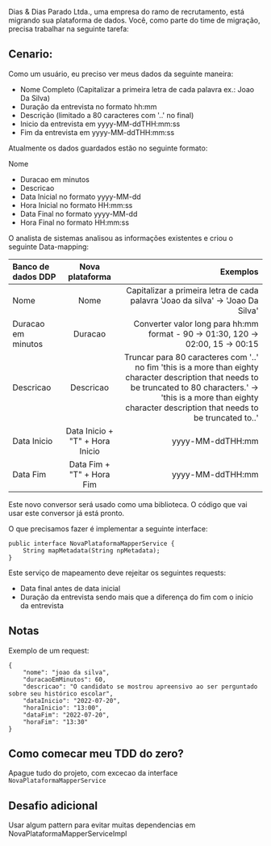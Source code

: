 Dias & Dias Parado Ltda., uma empresa do ramo de recrutamento,  está migrando sua plataforma de dados. Você, como parte do time de migração, precisa trabalhar na seguinte tarefa:

## Cenario:

Como um usuário, eu preciso ver meus dados da seguinte maneira:

* Nome Completo (Capitalizar a primeira letra de cada palavra ex.: Joao Da Silva)
* Duração da entrevista no formato hh:mm
* Descrição (limitado a 80 caracteres com  '..' no final)
* Inicio da entrevista em yyyy-MM-ddTHH:mm:ss				
* Fim da entrevista em yyyy-MM-ddTHH:mm:ss

Atualmente os dados guardados estão no seguinte formato:

Nome

* Duracao em minutos
* Descricao
* Data Inicial no formato yyyy-MM-dd
* Hora Inicial no formato HH:mm:ss
* Data Final no formato yyyy-MM-dd
* Hora Final no formato HH:mm:ss


O analista de sistemas analisou as informações existentes e criou o seguinte Data-mapping: 		

| Banco de dados DDP |                Nova plataforma                |                                                                                                                                                                                                                             Exemplos |
|:-------------------|:---------------------------------------------:|-------------------------------------------------------------------------------------------------------------------------------------------------------------------------------------------------------------------------------------:|
| Nome               |                     Nome                      |                                                                                                                                                        Capitalizar a primeira letra de cada palavra 'Joao da silva' -> 'Joao Da Silva' |
| Duracao em minutos |                    Duracao                    |                                                                                                                                                          Converter valor long para hh:mm format - 90 -> 01:30, 120 -> 02:00, 15 -> 00:15 |
| Descricao          |                   Descricao                   | Truncar para 80 caracteres com '..' no fim 'this is a more than eighty character description that needs to be truncated to 80 characters.' -> 'this is a more than eighty character description that needs to be truncated to..' |
| Data Inicio        |        Data Inicio + "T" + Hora Inicio        |                                                                                                                                                                                                                     yyyy-MM-ddTHH:mm |
| Data Fim           |           Data Fim + "T" + Hora Fim           |                                                                                                                                                                                                                     yyyy-MM-ddTHH:mm |


Este novo conversor será usado como uma biblioteca. O código que vai usar este conversor já está pronto.


O que precisamos fazer é implementar a seguinte interface:

```
public interface NovaPlataformaMapperService {
    String mapMetadata(String npMetadata);
}
```

Este serviço de mapeamento deve rejeitar os seguintes requests:											
* Data final antes de data inicial
* Duração da entrevista sendo mais que a diferença do fim com o início da entrevista

## Notas

Exemplo de um request:
```
{
    "nome": "joao da silva",
    "duracaoEmMinutos": 60,
    "descricao": "O candidato se mostrou apreensivo ao ser perguntado sobre seu histórico escolar",
    "dataInicio": "2022-07-20",
    "horaInicio": "13:00",
    "dataFim": "2022-07-20",
    "horaFim": "13:30"
}
```

## Como comecar meu TDD do zero?
Apague tudo do projeto, com excecao da interface `NovaPlataformaMapperService`

## Desafio adicional

Usar algum pattern para evitar muitas dependencias em NovaPlataformaMapperServiceImpl
